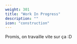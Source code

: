 ```yaml
---
weight: 301
title: "Work In Progress"
description: ""
icon: "construction"
---
```


Promis, on travaille vite sur ça :D